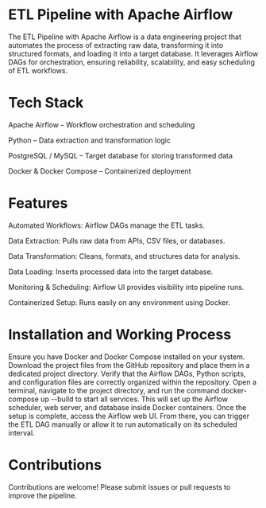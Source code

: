 # ETL Pipeline with Apache Airflow

The ETL Pipeline with Apache Airflow is a data engineering project that automates the process of extracting raw data, transforming it into structured formats, and loading it into a target database. It leverages Airflow DAGs for orchestration, ensuring reliability, scalability, and easy scheduling of ETL workflows.

# Tech Stack

Apache Airflow – Workflow orchestration and scheduling

Python         – Data extraction and transformation logic

PostgreSQL / MySQL – Target database for storing transformed data

Docker & Docker Compose – Containerized deployment

# Features

Automated Workflows: Airflow DAGs manage the ETL tasks.

Data Extraction: Pulls raw data from APIs, CSV files, or databases.

Data Transformation: Cleans, formats, and structures data for analysis.

Data Loading: Inserts processed data into the target database.

Monitoring & Scheduling: Airflow UI provides visibility into pipeline runs.

Containerized Setup: Runs easily on any environment using Docker.

# Installation and Working Process
Ensure you have Docker and Docker Compose installed on your system. Download the project files from the GitHub repository and place them in a dedicated project directory. Verify that the Airflow DAGs, Python scripts, and configuration files are correctly organized within the repository. Open a terminal, navigate to the project directory, and run the command docker-compose up --build to start all services. This will set up the Airflow scheduler, web server, and database inside Docker containers. Once the setup is complete, access the Airflow web UI. From there, you can trigger the ETL DAG manually or allow it to run automatically on its scheduled interval.

# Contributions
Contributions are welcome! Please submit issues or pull requests to improve the pipeline.
